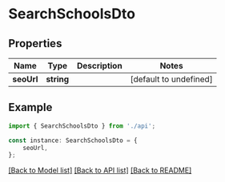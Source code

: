 # SearchSchoolsDto


## Properties

Name | Type | Description | Notes
------------ | ------------- | ------------- | -------------
**seoUrl** | **string** |  | [default to undefined]

## Example

```typescript
import { SearchSchoolsDto } from './api';

const instance: SearchSchoolsDto = {
    seoUrl,
};
```

[[Back to Model list]](../README.md#documentation-for-models) [[Back to API list]](../README.md#documentation-for-api-endpoints) [[Back to README]](../README.md)
